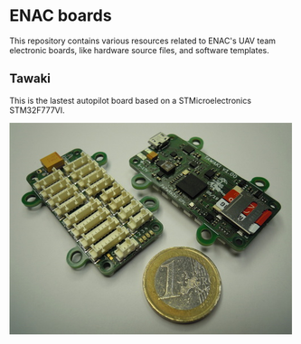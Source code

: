 # ENAC boards

This repository contains various resources related to ENAC's UAV team electronic boards, like hardware source files, and software templates.

## Tawaki

This is the lastest autopilot board based on a STMicroelectronics STM32F777VI.

![Tawaki image](Tawaki/Tawaki.jpg)

